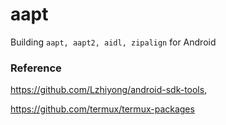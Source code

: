 # aapt

Building ```aapt, aapt2, aidl, zipalign``` for Android

### Reference 
https://github.com/Lzhiyong/android-sdk-tools,

https://github.com/termux/termux-packages
